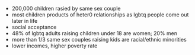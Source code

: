 - 200,000 children rasied by same sex couple
- most children products of heter0 relationships as lgbtq people come out later in life
- social acceptance
- 48% of lgbtq adults raising children under 18 are women; 20% men
- more than 1/3 same sex couples raising kids are racial/ethnic minorities
- lower incomes, higher poverty rate